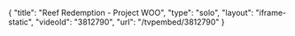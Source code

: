 {
    "title": "Reef Redemption - Project WOO",
    "type": "solo",
    "layout": "iframe-static",
    "videoId": "3812790",
    "url": "\/tvpembed\/3812790"
}